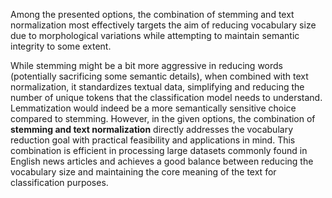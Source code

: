 Among the presented options, the combination of stemming and text normalization most effectively targets the aim of reducing vocabulary size due to morphological variations while attempting to maintain semantic integrity to some extent. 

While stemming might be a bit more aggressive in reducing words (potentially sacrificing some semantic details), when combined with text normalization, it standardizes textual data, simplifying and reducing the number of unique tokens that the classification model needs to understand. Lemmatization would indeed be a more semantically sensitive choice compared to stemming. However, in the given options, the combination of **stemming and text normalization** directly addresses the vocabulary reduction goal with practical feasibility and applications in mind. This combination is efficient in processing large datasets commonly found in English news articles and achieves a good balance between reducing the vocabulary size and maintaining the core meaning of the text for classification purposes.
